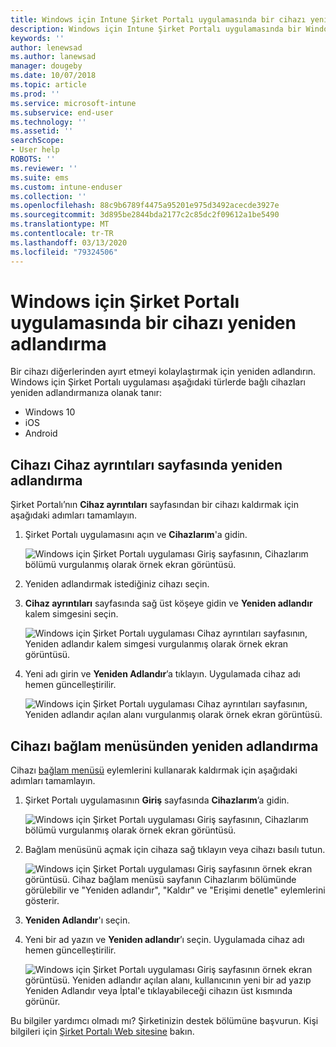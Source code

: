 ```yaml
---
title: Windows için Intune Şirket Portalı uygulamasında bir cihazı yeniden adlandırma
description: Windows için Intune Şirket Portalı uygulamasında bir Windows 10, Android, iOS veya Microsoft HoloLens cihazı düzenleyin ve yeniden adlandırın
keywords: ''
author: lenewsad
ms.author: lanewsad
manager: dougeby
ms.date: 10/07/2018
ms.topic: article
ms.prod: ''
ms.service: microsoft-intune
ms.subservice: end-user
ms.technology: ''
ms.assetid: ''
searchScope:
- User help
ROBOTS: ''
ms.reviewer: ''
ms.suite: ems
ms.custom: intune-enduser
ms.collection: ''
ms.openlocfilehash: 88c9b6789f4475a95201e975d3492acecde3927e
ms.sourcegitcommit: 3d895be2844bda2177c2c85dc2f09612a1be5490
ms.translationtype: MT
ms.contentlocale: tr-TR
ms.lasthandoff: 03/13/2020
ms.locfileid: "79324506"
---
```

# <a name="rename-device-from-the-company-portal-app-for-windows"></a>Windows için Şirket Portalı uygulamasında bir cihazı yeniden adlandırma
Bir cihazı diğerlerinden ayırt etmeyi kolaylaştırmak için yeniden adlandırın. Windows için Şirket Portalı uygulaması aşağıdaki türlerde bağlı cihazları yeniden adlandırmanıza olanak tanır:  
* Windows 10
* iOS
* Android  

## <a name="rename-device-from-device-details-page"></a>Cihazı **Cihaz ayrıntıları** sayfasında yeniden adlandırma  
Şirket Portalı’nın **Cihaz ayrıntıları** sayfasından bir cihazı kaldırmak için aşağıdaki adımları tamamlayın. 

1. Şirket Portalı uygulamasını açın ve **Cihazlarım**'a gidin.  

    ![Windows için Şirket Portalı uygulaması Giriş sayfasının, Cihazlarım bölümü vurgulanmış olarak örnek ekran görüntüsü.](./media/1809_CheckAccess_Context_Select_Device.png)  
2. Yeniden adlandırmak istediğiniz cihazı seçin.
3. **Cihaz ayrıntıları** sayfasında sağ üst köşeye gidin ve **Yeniden adlandır** kalem simgesini seçin.  

     ![Windows için Şirket Portalı uygulaması Cihaz ayrıntıları sayfasının, Yeniden adlandır kalem simgesi vurgulanmış olarak örnek ekran görüntüsü.](./media/1809_Rename_CPapp_Windows_icon.png) 
4. Yeni adı girin ve **Yeniden Adlandır**’a tıklayın. Uygulamada cihaz adı hemen güncelleştirilir.  

     ![Windows için Şirket Portalı uygulaması Cihaz ayrıntıları sayfasının, Yeniden adlandır açılan alanı vurgulanmış olarak örnek ekran görüntüsü.](./media/1808_RenameApp_Popup.png)  

## <a name="rename-device-from-device-context-menu"></a>Cihazı bağlam menüsünden yeniden adlandırma  
Cihazı [bağlam menüsü](https://docs.microsoft.com//windows/uwp/design/controls-and-patterns/menus) eylemlerini kullanarak kaldırmak için aşağıdaki adımları tamamlayın.  

1. Şirket Portalı uygulamasının **Giriş** sayfasında **Cihazlarım**’a gidin.

    ![Windows için Şirket Portalı uygulaması Giriş sayfasının, Cihazlarım bölümü vurgulanmış olarak örnek ekran görüntüsü.](./media/1809_CheckAccess_Context_Select_Device.png)  
2. Bağlam menüsünü açmak için cihaza sağ tıklayın veya cihazı basılı tutun.  

    ![Windows için Şirket Portalı uygulaması Giriş sayfasının örnek ekran görüntüsü. Cihaz bağlam menüsü sayfanın **Cihazlarım** bölümünde görülebilir ve "Yeniden adlandır", "Kaldır" ve "Erişimi denetle" eylemlerini gösterir.](./media/1809_DeviceContextMenu_Windows_CP.png)    
3. **Yeniden Adlandır**'ı seçin.  
4. Yeni bir ad yazın ve **Yeniden adlandır**’ı seçin. Uygulamada cihaz adı hemen güncelleştirilir.  

     ![Windows için Şirket Portalı uygulaması Giriş sayfasının örnek ekran görüntüsü. Yeniden adlandır açılan alanı, kullanıcının yeni bir ad yazıp Yeniden Adlandır veya İptal'e tıklayabileceği cihazın üst kısmında görünür.](./media/1808_RenameApp_Popup.png)  

Bu bilgiler yardımcı olmadı mı? Şirketinizin destek bölümüne başvurun. Kişi bilgileri için [Şirket Portalı Web sitesine](https://go.microsoft.com/fwlink/?linkid=2010980) bakın.

